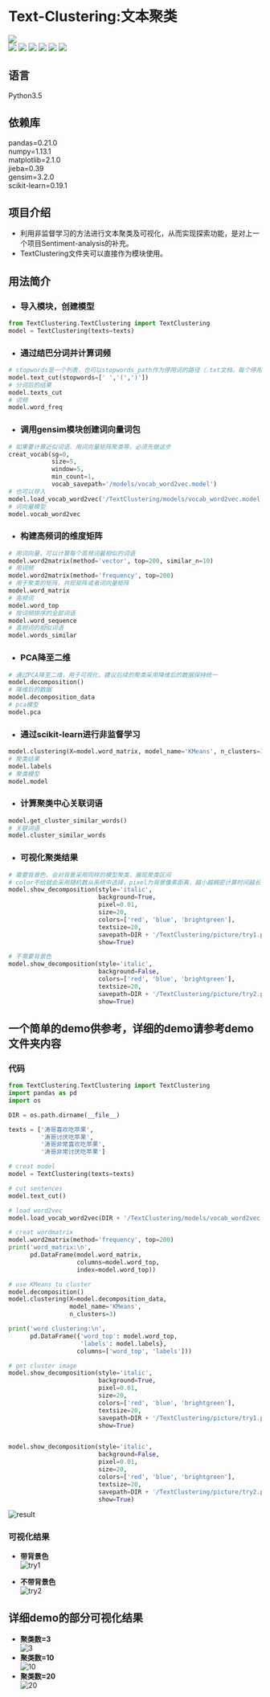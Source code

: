 # Text-Clustering:文本聚类

[![](https://img.shields.io/badge/Python-3.5-blue.svg)](https://www.python.org/)<br>
[![](https://img.shields.io/badge/pandas-0.21.0-brightgreen.svg)](https://pypi.python.org/pypi/pandas/0.21.0)
[![](https://img.shields.io/badge/numpy-1.13.1-brightgreen.svg)](https://pypi.python.org/pypi/numpy/1.13.1)
[![](https://img.shields.io/badge/matplotlib-2.1.0-brightgreen.svg)](https://pypi.python.org/pypi/matplotlib/2.1.0)
[![](https://img.shields.io/badge/jieba-0.39-brightgreen.svg)](https://pypi.python.org/pypi/jieba/0.39)
[![](https://img.shields.io/badge/gensim-3.2.0-brightgreen.svg)](https://pypi.python.org/pypi/gensim/3.2.0)
[![](https://img.shields.io/badge/scikit--learn-0.19.1-brightgreen.svg)](https://pypi.python.org/pypi/scikit-learn/0.19.1)

## 语言
Python3.5<br>
## 依赖库
pandas=0.21.0<br>
numpy=1.13.1<br>
matplotlib=2.1.0<br>
jieba=0.39<br>
gensim=3.2.0<br>
scikit-learn=0.19.1<br>


## 项目介绍
* 利用非监督学习的方法进行文本聚类及可视化，从而实现探索功能，是对上一个项目Sentiment-analysis的补充。<br>
* TextClustering文件夹可以直接作为模块使用。

## 用法简介

* ### 导入模块，创建模型
``` python
from TextClustering.TextClustering import TextClustering
model = TextClustering(texts=texts)
```

* ### 通过结巴分词并计算词频
``` python
# stopwords是一个列表，也可以stopwords_path作为停用词的路径（.txt文档，每个停用词一行），加入停用词将会增加计算时间
model.text_cut(stopwords=[' ','(',')'])
# 分词后的结果
model.texts_cut
# 词频
model.word_freq
```

* ### 调用gensim模块创建词向量词包
``` python
# 如果要计算近似词语、用词向量矩阵聚类等，必须先做这步
creat_vocab(sg=0,
            size=5,
            window=5,
            min_count=1,
            vocab_savepath='/models/vocab_word2vec.model')
# 也可以导入
model.load_vocab_word2vec('/TextClustering/models/vocab_word2vec.model')
# 词向量模型
model.vocab_word2vec
```

* ### 构建高频词的维度矩阵
``` python
# 用词向量，可以计算每个高频词最相似的词语
model.word2matrix(method='vector', top=200, similar_n=10)
# 用词频
model.word2matrix(method='frequency', top=200)
# 用于聚类的矩阵，共现矩阵或者词向量矩阵
model.word_matrix
# 高频词
model.word_top
# 按词频排序的全部词语
model.word_sequence
# 高频词的相似词语
model.words_similar
```

* ### PCA降至二维
``` python
# 通过PCA降至二维，用于可视化，建议后续的聚类采用降维后的数据保持统一
model.decomposition()
# 降维后的数据
model.decomposition_data
# pca模型
model.pca
```

* ### 通过scikit-learn进行非监督学习
``` python
model.clustering(X=model.word_matrix, model_name='KMeans', n_clusters=3)
# 聚类结果
model.labels
# 聚类模型
model.model
```

* ### 计算聚类中心关联词语
``` python
model.get_cluster_similar_words()
# 关联词语
model.cluster_similar_words
```

* ### 可视化聚类结果
``` python
# 需要背景色，会对背景采用同样的模型聚类，展现聚类区间
# color不给就会采用随机数从系统中选择，pixel为背景像素距离，越小越稠密计算时间越长，size为像素点大小，越大越稠密
model.show_decomposition(style='italic',
                         background=True,
                         pixel=0.01,
                         size=20,
                         colors=['red', 'blue', 'brightgreen'],
                         textsize=20,
                         savepath=DIR + '/TextClustering/picture/try1.png',
                         show=True)

# 不需要背景色
model.show_decomposition(style='italic',
                         background=False,
                         colors=['red', 'blue', 'brightgreen'],
                         textsize=20,
                         savepath=DIR + '/TextClustering/picture/try2.png',
                         show=True)
```

## 一个简单的demo供参考，详细的demo请参考demo文件夹内容
### 代码
``` python
from TextClustering.TextClustering import TextClustering
import pandas as pd
import os

DIR = os.path.dirname(__file__)

texts = ['涛哥喜欢吃苹果',
         '涛哥讨厌吃苹果',
         '涛哥非常喜欢吃苹果',
         '涛哥非常讨厌吃苹果']  

# creat model
model = TextClustering(texts=texts)

# cut sentences
model.text_cut()

# load word2vec
model.load_vocab_word2vec(DIR + '/TextClustering/models/vocab_word2vec.model')

# creat wordmatrix
model.word2matrix(method='frequency', top=200)
print('word_matrix:\n',
      pd.DataFrame(model.word_matrix,
                   columns=model.word_top,
                   index=model.word_top))

# use KMeans to cluster
model.decomposition()
model.clustering(X=model.decomposition_data,
                 model_name='KMeans',
                 n_clusters=3)

print('word clustering:\n',
      pd.DataFrame({'word_top': model.word_top,
                    'labels': model.labels},
                   columns=['word_top', 'labels']))

# get cluster image
model.show_decomposition(style='italic',
                         background=True,
                         pixel=0.01,
                         size=20,
                         colors=['red', 'blue', 'brightgreen'],
                         textsize=20,
                         savepath=DIR + '/TextClustering/picture/try1.png',
                         show=True)


model.show_decomposition(style='italic',
                         background=False,
                         pixel=0.01,
                         size=20,
                         colors=['red', 'blue', 'brightgreen'],
                         textsize=20,
                         savepath=DIR + '/TextClustering/picture/try2.png',
                         show=True)
```
![result](https://github.com/renjunxiang/Text-Clustering/blob/master/picture/result.png)<br>

### 可视化结果<br>

* __带背景色__<br>
![try1](https://github.com/renjunxiang/Text-Clustering/blob/master/picture/try1.png)<br>

* __不带背景色__<br>
![try2](https://github.com/renjunxiang/Text-Clustering/blob/master/picture/try2.png)<br>

## 详细demo的部分可视化结果<br>
* __聚类数=3__<br>
![3](https://github.com/renjunxiang/Text-Clustering/blob/master/demo/picture/cluster_3.png)<br>
* __聚类数=10__<br>
![10](https://github.com/renjunxiang/Text-Clustering/blob/master/demo/picture/cluster_10.png)<br>
* __聚类数=20__<br>
![20](https://github.com/renjunxiang/Text-Clustering/blob/master/demo/picture/cluster_20.png)<br>










